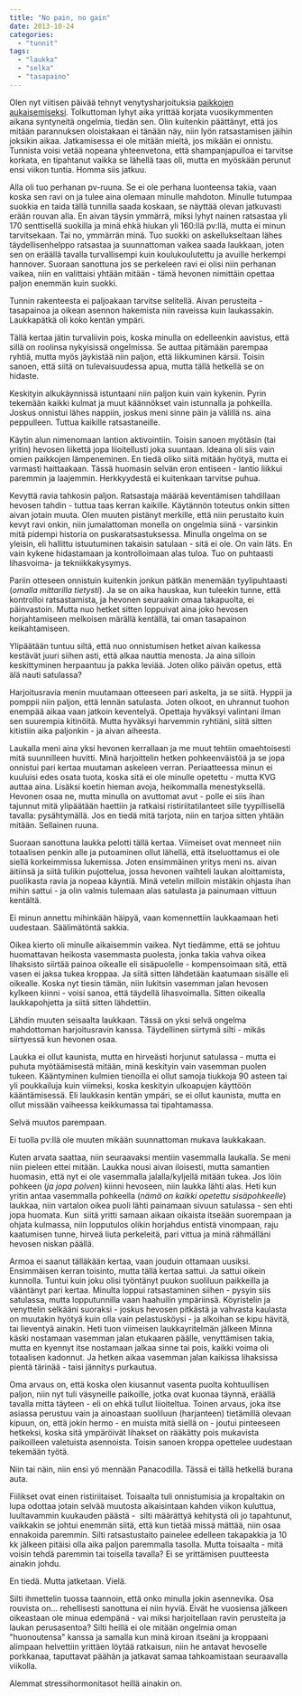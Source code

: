 ```yaml
---
title: "No pain, no gain"
date: 2013-10-24
categories: 
  - "tunnit"
tags: 
  - "laukka"
  - "selka"
  - "tasapaino"
---
```


Olen nyt viitisen päivää tehnyt venytysharjoituksia [paikkojen aukaisemiseksi](http://www.katiska.eu/ratsastus/2013/10/20/rutinaa-ja-rysketta/ "Rutinaa ja ryskettä"). Tolkuttoman lyhyt aika yrittää korjata vuosikymmenten aikana syntyneitä ongelmia, tiedän sen. Olin kuitenkin päättänyt, että jos mitään parannuksen oloistakaan ei tänään näy, niin lyön ratsastamisen jäihin joksikin aikaa. Jatkamisessa ei ole mitään mieltä, jos mikään ei onnistu. Tunnista voisi vetää nopeana yhteenvetona, että shampanjapulloa ei tarvitse korkata, en tipahtanut vaikka se lähellä taas oli, mutta en myöskään perunut ensi viikon tuntia. Homma siis jatkuu.

<!--more-->

Alla oli tuo perhanan pv-ruuna. Se ei ole perhana luonteensa takia, vaan koska sen ravi on ja tulee aina olemaan minulle mahdoton. Minulle tutumpaa suokkia en taida tällä tunnilla saada koskaan, se näyttää olevan jatkuvasti erään rouvan alla. En aivan täysin ymmärrä, miksi lyhyt nainen ratsastaa yli 170 senttisellä suokilla ja minä ehkä hiukan yli 160:llä pv:llä, mutta ei minun tarvitsekaan. Tai no, ymmärrän minä. Tuo suokki on askellukseltaan lähes täydellisenhelppo ratsastaa ja suunnattoman vaikea saada laukkaan, joten sen on eräällä tavalla turvallisempi kuin koulukoulutettu ja avuille herkempi hannover. Suoraan sanottuna jos se perkeleen ravi ei olisi niin perhanan vaikea, niin en valittaisi yhtään mitään - tämä hevonen nimittäin opettaa paljon enemmän kuin suokki.

Tunnin rakenteesta ei paljoakaan tarvitse selitellä. Aivan perusteita - tasapainoa ja oikean asennon hakemista niin raveissa kuin laukassakin. Laukkapätkä oli koko kentän ympäri.

Tällä kertaa jätin turvaliivin pois, koska minulla on edelleenkin aavistus, että sillä on roolinsa nykyisissä ongelmissa. Se auttaa pitämään parempaa ryhtiä, mutta myös jäykistää niin paljon, että liikkuminen kärsii. Toisin sanoen, että siitä on tulevaisuudessa apua, mutta tällä hetkellä se on hidaste.

Keskityin alkukäynnissä istuntaani niin paljon kuin vain kykenin. Pyrin tekemään kaikki kulmat ja muut käännökset vain istunnalla ja pohkeilla. Joskus onnistui lähes nappiin, joskus meni sinne päin ja välillä ns. aina peppulleen. Tuttua kaikille ratsastaneille.

Käytin alun nimenomaan lantion aktivointiin. Toisin sanoen myötäsin (tai yritin) hevosen liikettä jopa liioitellusti joka suuntaan. Ideana oli siis vain omien paikkojen lämpeneminen. En tiedä oliko siitä mitään hyötyä, mutta ei varmasti haittaakaan. Tässä huomasin selvän eron entiseen - lantio liikkui paremmin ja laajemmin. Herkkyydestä ei kuitenkaan tarvitse puhua.

Kevyttä ravia tahkosin paljon. Ratsastaja määrää keventämisen tahdillaan hevosen tahdin - tuttua taas kerran kaikille. Käytännön toteutus onkin sitten aivan jotain muuta. Olen muuten pistänyt merkille, että niin perustaito kuin kevyt ravi onkin, niin jumalattoman monella on ongelmia siinä - varsinkin mitä pidempi historia on puskaratsastuksessa. Minulla ongelma on se yleisin, eli hallittu istuutuminen takaisin satulaan - sitä ei ole. On vain läts. En vain kykene hidastamaan ja kontrolloimaan alas tuloa. Tuo on puhtaasti lihasvoima- ja tekniikkakysymys.

Pariin otteseen onnistuin kuitenkin jonkun pätkän menemään tyylipuhtaasti (_omalla mittarilla tietysti_). Ja se on aika hauskaa, kun tuleekin tunne, että kontrolloi ratsastamista, ja hevonen seuraakin omaa takapuolta, ei päinvastoin. Mutta nuo hetket sitten loppuivat aina joko hevosen horjahtamiseen melkoisen märällä kentällä, tai oman tasapainon keikahtamiseen.

Ylipäätään tuntuu siltä, että nuo onnistumisen hetket aivan kaikessa kestävät juuri siihen asti, että alkaa nauttia menosta. Ja aina silloin keskittyminen herpaantuu ja pakka leviää. Joten oliko päivän opetus, että älä nauti satulassa?

Harjoitusravia menin muutamaan otteeseen pari askelta, ja se siitä. Hyppii ja pomppii niin paljon, että lennän satulasta. Joten olkoot, en uhrannut tuohon enempää aikaa vaan jatkoin keventelyä. Opettaja hyväksyi valintani ilman sen suurempia kitinöitä. Mutta hyväksyi harvemmin ryhtiäni, siitä sitten kitistiin aika paljonkin - ja aivan aiheesta.

Laukalla meni aina yksi hevonen kerrallaan ja me muut tehtiin omaehtoisesti mitä suunnilleen huvitti. Minä harjoittelin hetken pohkeenväistöä ja se jopa onnistui pari kertaa muutaman askeleen verran. Periaatteessa minun ei kuuluisi edes osata tuota, koska sitä ei ole minulle opetettu - mutta KVG auttaa aina. Lisäksi koetin hieman avoja, heikommalla menestyksellä. Hevonen osaa ne, mutta minulla on avuttomat avut - polle ei siis ihan tajunnut mitä ylipäätään haettiin ja ratkaisi ristiriitatilanteet sille tyypillisellä tavalla: pysähtymällä. Jos en tiedä mitä tarjota, niin en tarjoa sitten yhtään mitään. Sellainen ruuna.

Suoraan sanottuna laukka pelotti tällä kertaa. Viimeiset ovat menneet niin totaalisen penkin alle ja putoaminen ollut lähellä, että itseluottamus ei ole siellä korkeimmissa lukemissa. Joten ensimmäinen yritys meni ns. aivan äitiinsä ja siitä tulikin pujottelua, jossa hevonen vaihteli laukan aloittamista, puolikasta ravia ja nopeaa käyntiä. Minä vetelin milloin mistäkin ohjasta ihan mihin sattui - ja olin valmis tulemaan alas satulasta ja painumaan vittuun kentältä.

Ei minun annettu mihinkään häipyä, vaan komennettiin laukkaamaan heti uudestaan. Säälimätöntä sakkia.

Oikea kierto oli minulle aikaisemmin vaikea. Nyt tiedämme, että se johtuu huomattavan heikosta vasemmasta puolesta, jonka takia vahva oikea lihaksisto siirtää painoa oikealle eli sisäpuolelle - kompensoimaan sitä, että vasen ei jaksa tukea kroppaa. Ja siitä sitten lähdetään kaatumaan sisälle eli oikealle. Koska nyt tiesin tämän, niin lukitsin vasemman jalan hevosen kylkeen kiinni - voisi sanoa, että täydellä lihasvoimalla. Sitten oikealla laukkapohjetta ja siitä sitten lähdettiin.

Lähdin muuten seisaalta laukkaan. Tässä on yksi selvä ongelma mahdottoman harjoitusravin kanssa. Täydellinen siirtymä silti - mikäs siirtyessä kun hevonen osaa.

Laukka ei ollut kaunista, mutta en hirveästi horjunut satulassa - mutta ei puhuta myötäämisestä mitään, minä keskityin vain vasemman puolen tukeen. Kääntyminen kulmien tienoilla ei ollut samoja tiukkoja 90 asteen tai yli poukkailuja kuin viimeksi, koska keskityin ulkoapujen käyttöön kääntämisessä. Eli laukkasin kentän ympäri, se ei ollut kaunista, mutta en ollut missään vaiheessa keikkumassa tai tipahtamassa.

Selvä muutos parempaan.

Ei tuolla pv:llä ole muuten mikään suunnattoman mukava laukkakaan.

Kuten arvata saattaa, niin seuraavaksi mentiin vasemmalla laukalla. Se meni niin pieleen ettei mitään. Laukka nousi aivan iloisesti, mutta samantien huomasin, että nyt ei ole vasemmalla jalalla/kyljellä mitään tukea. Jos löin pohkeen (_ja jopa polven_) kiinni hevoseen, niin laukka lähti alas. Heti kun yritin antaa vasemmalla pohkeella (_nämä on kaikki opetettu sisäpohkeelle_) laukkaa, niin vartalon oikea puoli lähti painamaan sivuun satulassa - sen ehti jopa huomata. Kun  siitä yritti samaan aikaan oikaista itseään suorempaan ja ohjata kulmassa, niin lopputulos olikin horjahdus entistä vinompaan, raju kaatumisen tunne, hirveä liuta perkeleitä, pari vittua ja minä rähmälläni hevosen niskan päällä.

Armoa ei saanut tälläkään kertaa, vaan jouduin ottamaan uusiksi. Ensimmäisen kerran toisinto, mutta tällä kertaa sattui. Ja sattui oikein kunnolla. Tuntui kuin joku olisi työntänyt puukon suoliluun paikkeilla ja vääntänyt pari kertaa. Minulta loppui ratsastaminen siihen - pysyin siis satulassa, mutta lopputunnilla vaan haahuilin ympäriinsä. Köyristelin ja venyttelin selkääni suoraksi - joskus hevosen pitkästä ja vahvasta kaulasta on muutakin hyötyä kuin olla vain pelastusköysi - ja alkoihan se kipu hävitä, tai lieventyä ainakin. Heti tuon viimeisen laukkayritelmän jälkeen Minna käski nostamaan vasemman jalan etukaaren päälle, venyttämisen takia, mutta en kyennyt itse nostamaan jalkaa sinne tai pois, kaikki voima oli totaalisen kadonnut. Ja hetken aikaa vasemman jalan kaikissa lihaksissa pientä tärinää - taisi jännitys purkautua.

Oma arvaus on, että koska olen kiusannut vasenta puolta kohtuullisen paljon, niin nyt tuli väsyneille paikoille, jotka ovat kuonaa täynnä, eräällä tavalla mitta täyteen - eli on ehkä tullut liioiteltua. Toinen arvaus, joka itse asiassa perustuu vain ja ainoastaan suoliluun (harjanteen) tietämillä olevaan kipuun, on, että jokin hermo - en muista mitä siellä on - joutui pinteeseen hetkeksi, koska sitä ympäröivät lihakset on rääkätty pois mukavista paikoilleen valetuista asennoista. Toisin sanoen kroppa opettelee uudestaan tekemään työtä.

Niin tai näin, niin ensi yö mennään Panacodilla. Tässä ei tällä hetkellä burana auta.

Fiilikset ovat einen ristiriitaiset. Toisaalta tuli onnistumisia ja kropaltakin on lupa odottaa jotain selvää muutosta aikaisintaan kahden viikon kuluttua, luultavammin kuukauden päästä -  silti määrättyä kehitystä oli jo tapahtunut, vaikkakin se johtui enemmän siitä, että kun tietää missä mättää, niin osaa ennakoida paremmin. Silti ratsastustaito painelee edelleen takapakkia ja 10 kk jälkeen pitäisi olla aika paljon paremmalla tasolla. Mutta toisaalta - mitä voisin tehdä paremmin tai toisella tavalla? Ei se yrittämisen puutteesta ainakin johdu.

En tiedä. Mutta jatketaan. Vielä.

Silti ihmettelin tuossa taannoin, että onko minulla jokin asennevika. Osa rouvista on... rehellisesti sanottuna ei niin hyviä. Eivät he vuosiensa jälkeen oikeastaan ole minua edempänä - vai miksi harjoitellaan ravin perusteita ja laukan perusasentoa? Silti heillä ei ole mitään ongelmia oman "huonoutensa" kanssa ja samalla kun minä kiroan itseäni ja kroppaani alimpaan helvettiin yrittäen löytää ratkaisun, niin he antavat hevoselle porkkanaa, taputtavat päähän ja jatkavat samaa tahkoamistaan seuraavalla viikolla.

Alemmat stressihormonitasot heillä ainakin on.
